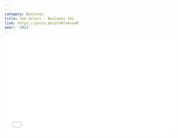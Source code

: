 ```yaml
---
---
category: Business
title: Joe Solari - Business 101
link: https://youtu.be/pleRfxmvseM
year: '2021'
---
```

<iframe width="560" height="315" src="{{ page.link }}" frameborder="0" allowfullscreen></iframe>

